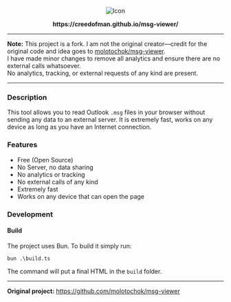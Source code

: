 <div align="center">
    <img src="https://github.com/user-attachments/assets/f065cc3a-c40b-4917-ac51-006cfbc78f0f" alt="Icon"/>
    <p><strong>https://creedofman.github.io/msg-viewer/</strong><p>
</div>

---

**Note:** This project is a fork. I am not the original creator—credit for the original code and idea goes to [molotochok/msg-viewer](https://github.com/molotochok/msg-viewer).  
I have made minor changes to remove all analytics and ensure there are no external calls whatsoever.  
No analytics, tracking, or external requests of any kind are present.

---

### Description
This tool allows you to read Outlook `.msg` files in your browser without sending any data to an external server. It is extremely fast, works on any device as long as you have an Internet connection.

### Features
  - Free (Open Source)
  - No Server, no data sharing
  - No analytics or tracking
  - No external calls of any kind
  - Extremely fast
  - Works on any device that can open the page

### Development

#### Build
The project uses Bun. To build it simply run:
```
bun .\build.ts
```
The command will put a final HTML in the `build` folder.

---

**Original project:** https://github.com/molotochok/msg-viewer
